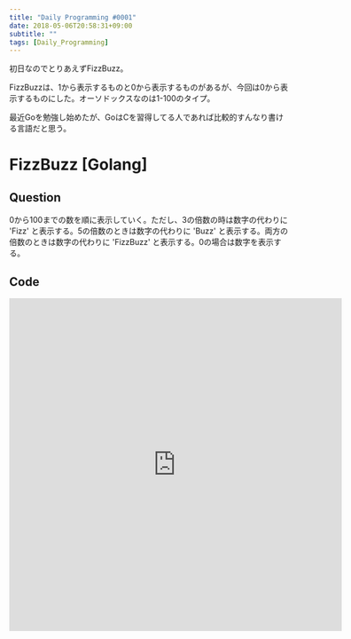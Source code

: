 ```yaml
---
title: "Daily Programming #0001"
date: 2018-05-06T20:58:31+09:00
subtitle: ""
tags: [Daily_Programming]
---
```


初日なのでとりあえずFizzBuzz。

FizzBuzzは、1から表示するものと0から表示するものがあるが、今回は0から表示するものにした。オーソドックスなのは1-100のタイプ。

最近Goを勉強し始めたが、GoはCを習得してる人であれば比較的すんなり書ける言語だと思う。

# FizzBuzz [Golang]

## Question

0から100までの数を順に表示していく。ただし、3の倍数の時は数字の代わりに 'Fizz' と表示する。5の倍数のときは数字の代わりに 'Buzz' と表示する。両方の倍数のときは数字の代わりに 'FizzBuzz' と表示する。0の場合は数字を表示する。

## Code

<iframe src='https://glot.io/snippets/f0f89sbbp6/embed' frameborder='0' scrolling='no' sandbox='allow-forms allow-pointer-lock allow-popups allow-same-origin allow-scripts' width='600' height='600'></iframe>
